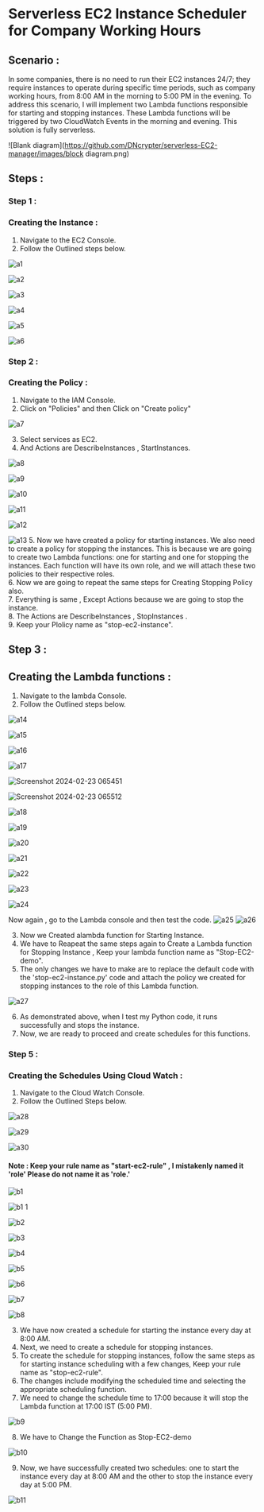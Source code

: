 # Serverless EC2 Instance Scheduler for Company Working Hours 
## Scenario :
In some companies, there is no need to run their EC2 instances 24/7; they require instances to operate during specific time periods, such as company working hours, from 8:00 AM in the morning to 5:00 PM in the evening. To address this scenario, I will implement two Lambda functions responsible for starting and stopping instances. These Lambda functions will be triggered by two CloudWatch Events in the morning and evening. This solution is fully serverless.

![Blank diagram](https://github.com/DNcrypter/serverless-EC2-manager/images/block diagram.png)


## Steps :

### Step 1 :
### Creating the Instance :
1. Navigate to the EC2 Console.
2. Follow the Outlined steps below.

![a1](https://github.com/DNcrypter/serverless-EC2-manager/blob/main/images/a1.png)


![a2](https://github.com/DNcrypter/serverless-EC2-manager/blob/main/images/a2.png)


![a3](https://github.com/DNcrypter/serverless-EC2-manager/blob/main/images/a3.png)


![a4](https://github.com/DNcrypter/serverless-EC2-manager/blob/main/images/a4.png)


![a5](https://github.com/DNcrypter/serverless-EC2-manager/blob/main/images/a5.png)


![a6](https://github.com/DNcrypter/serverless-EC2-manager/blob/main/images/a6.png)


### Step 2 :
### Creating the Policy :


1. Navigate to the IAM Console.
2. Click on "Policies" and then Click on "Create policy"


![a7](https://github.com/DNcrypter/serverless-EC2-manager/blob/main/images/a7.png)


3. Select services as EC2.
4. And Actions are DescribeInstances , StartInstances.


![a8](https://github.com/DNcrypter/serverless-EC2-manager/blob/main/images/a8.png)


![a9](https://github.com/DNcrypter/serverless-EC2-manager/blob/main/images/a9.png)



![a10](https://github.com/DNcrypter/serverless-EC2-manager/blob/main/images/a10.png)


![a11](https://github.com/DNcrypter/serverless-EC2-manager/blob/main/images/a11.png)


![a12](https://github.com/DNcrypter/serverless-EC2-manager/blob/main/images/a12.png)


![a13](https://github.com/DNcrypter/serverless-EC2-manager/blob/main/images/a13.png)
5. Now we have created a policy for starting instances. We also need to create a policy for stopping the instances. This is because we are going to create two Lambda functions: one for starting and one for stopping the instances. Each function will have its own role, and we will attach these two policies to their respective roles.<br>
6. Now  we are going to repeat the same steps for Creating Stopping Policy also.<br>
7. Everything is same , Except Actions because we are going to stop the instance.<br>
8. The Actions are DescribeInstances , StopInstances .<br>
9. Keep your Plolicy name as "stop-ec2-instance".

## Step 3 :
## Creating the Lambda functions :

1. Navigate to the lambda Console.
2. Follow the Outlined steps below.


![a14](https://github.com/DNcrypter/serverless-EC2-manager/blob/main/images/a14.png)


![a15](https://github.com/DNcrypter/serverless-EC2-manager/blob/main/images/a15.png)


![a16](https://github.com/DNcrypter/serverless-EC2-manager/blob/main/images/a16.png)


![a17](https://github.com/DNcrypter/serverless-EC2-manager/blob/main/images/a17.png)

![Screenshot 2024-02-23 065451](https://github.com/DNcrypter/serverless-EC2-manager/blob/main/images/s1.png)

![Screenshot 2024-02-23 065512](https://github.com/DNcrypter/serverless-EC2-manager/blob/main/images/s2.png)

![a18](https://github.com/DNcrypter/serverless-EC2-manager/blob/main/images/a18.png)


![a19](https://github.com/DNcrypter/serverless-EC2-manager/blob/main/images/a19.png)


![a20](https://github.com/DNcrypter/serverless-EC2-manager/blob/main/images/a20.png)


![a21](https://github.com/DNcrypter/serverless-EC2-manager/blob/main/images/a21.png)


![a22](https://github.com/DNcrypter/serverless-EC2-manager/blob/main/images/a22.png)


![a23](https://github.com/DNcrypter/serverless-EC2-manager/blob/main/images/a23.png)


![a24](https://github.com/DNcrypter/serverless-EC2-manager/blob/main/images/a24.png)

Now again , go to the Lambda console and then test the code.
![a25](https://github.com/DNcrypter/serverless-EC2-manager/blob/main/images/a25.png)
![a26](https://github.com/DNcrypter/serverless-EC2-manager/blob/main/images/a26.png)


3. Now we Created  alambda function for Starting Instance.
4. We have to Reapeat the same steps again to Create a Lambda function for Stopping Instance , Keep your lambda function name as "Stop-EC2-demo".
5. The only changes we have to make are to replace the default code with the 'stop-ec2-instance.py' code and attach the policy we created for stopping instances to the role of this Lambda function.


![a27](https://github.com/DNcrypter/serverless-EC2-manager/blob/main/images/a27.png)

6. As demonstrated above, when I test my Python code, it runs successfully and stops the instance.
7. Now, we are ready to proceed and create schedules for this functions.

### Step 5 :
### Creating the Schedules Using Cloud Watch :

1. Navigate to the Cloud Watch Console.
2. Follow the Outlined Steps below.


![a28](https://github.com/DNcrypter/serverless-EC2-manager/blob/main/images/a28.png)



![a29](https://github.com/DNcrypter/serverless-EC2-manager/blob/main/images/a29.png)


![a30](https://github.com/DNcrypter/serverless-EC2-manager/blob/main/images/a30.png)
#### Note : Keep your rule name as "start-ec2-rule" , I mistakenly named it 'role' Please do not name it as 'role.'





![b1](https://github.com/DNcrypter/serverless-EC2-manager/blob/main/images/b1.png)


![b1 1](https://github.com/DNcrypter/serverless-EC2-manager/blob/main/images/b1-1.png)


![b2](https://github.com/DNcrypter/serverless-EC2-manager/blob/main/images/b2.png)


![b3](https://github.com/DNcrypter/serverless-EC2-manager/blob/main/images/b3.png)


![b4](https://github.com/DNcrypter/serverless-EC2-manager/blob/main/images/b4.png)


![b5](https://github.com/DNcrypter/serverless-EC2-manager/blob/main/images/b5.png)


![b6](https://github.com/DNcrypter/serverless-EC2-manager/blob/main/images/b6.png)


![b7](https://github.com/DNcrypter/serverless-EC2-manager/blob/main/images/b7.png)


![b8](https://github.com/DNcrypter/serverless-EC2-manager/blob/main/images/b8.png)


3. We have now created a schedule for starting the instance every day at 8:00 AM.<br>
4. Next, we need to create a schedule for stopping instances.<br>
5. To create the schedule for stopping instances, follow the same steps as for starting instance scheduling with a few changes, Keep your rule name as "stop-ec2-rule".<br>
6. The changes include modifying the scheduled time and selecting the appropriate scheduling function.<br>
7. We need to change the schedule time to 17:00 because it will stop the Lambda function at 17:00 IST (5:00 PM).

![b9](https://github.com/DNcrypter/serverless-EC2-manager/blob/main/images/b9.png)

8. We have to Change the Function as Stop-EC2-demo

![b10](https://github.com/DNcrypter/serverless-EC2-manager/blob/main/images/b10.png)

9. Now, we have successfully created two schedules: one to start the instance every day at 8:00 AM and the other to stop the instance every day at 5:00 PM.


![b11](https://github.com/DNcrypter/serverless-EC2-manager/blob/main/images/b11.png)


